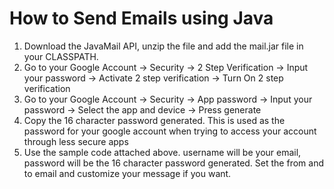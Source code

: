 # How to Send Emails using Java
1. Download the JavaMail API, unzip the file and add the mail.jar file in your CLASSPATH.
2. Go to your Google Account -> Security -> 2 Step Verification -> Input your password -> Activate 2 step verification -> Turn On 2 step verification
3. Go to your Google Account -> Security -> App password -> Input your password -> Select the app and device -> Press generate
4. Copy the 16 character password generated. This is used as the password for your google account when trying to access your account through less secure apps
5. Use the sample code attached above. username will be your email, password will be the 16 character password generated. Set the from and to email and customize your message if you want.
